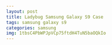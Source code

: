 ```yaml
---
layout: post
title: Ladybug Samsung Galaxy S9 Case
tags: samsung galaxy s9
categories: samsung
img: 1tbsC4PbWPJpVCp75ftdH4TuN5baOQkIo
---
```

